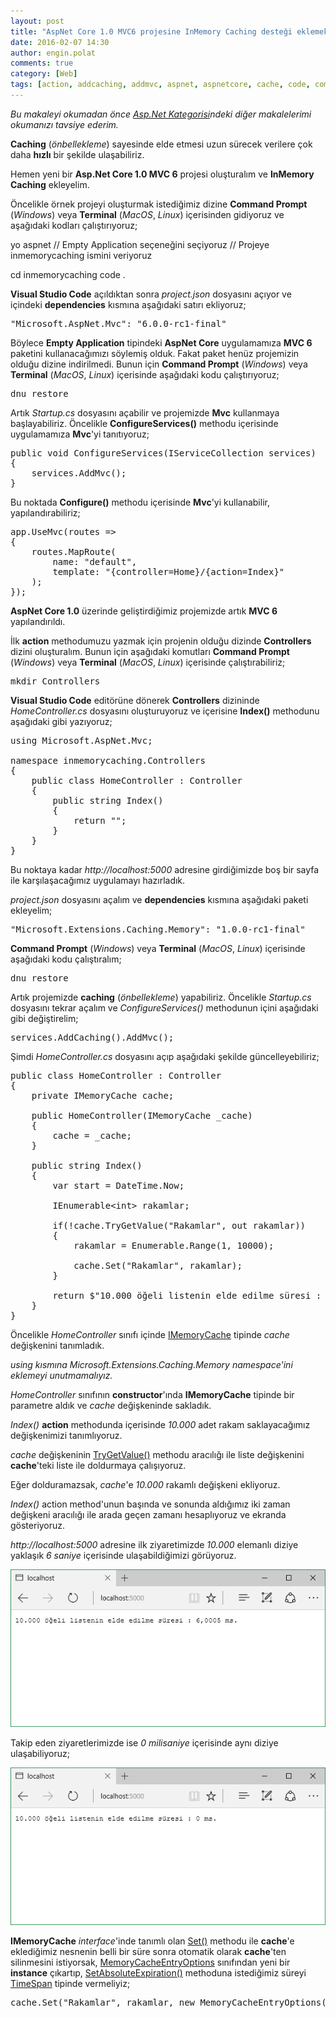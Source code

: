 ```yaml
---
layout: post
title: "AspNet Core 1.0 MVC6 projesine InMemory Caching desteği eklemek"
date: 2016-02-07 14:30
author: engin.polat
comments: true
category: [Web]
tags: [action, addcaching, addmvc, aspnet, aspnetcore, cache, code, command, command prompt, configure, configureservices, console, constructor, controller, datetime, dependencies, dnu, dnx, fromminutes, IEnumerable, imemorycache, iservicecollection, linux, localhost, maproute, memorycacheentryoptions, mvc, namespace, out, project.json, restore, return, set, setabsoluteexpiration, startup.cs, template, terminal, TimeSpan, trygetvalue, usemvc, using, visual studio code, web, windows, yo]
---
```

*Bu makaleyi okumadan önce <a href="http://www.enginpolat.com/kategori/asp-net/" target="_blank">Asp.Net Kategorisi</a>ndeki diğer makalelerimi okumanızı tavsiye ederim.*

**Caching** (*önbellekleme*) sayesinde elde etmesi uzun sürecek verilere çok daha **hızlı** bir şekilde ulaşabiliriz.

Hemen yeni bir **Asp.Net Core 1.0 MVC 6** projesi oluşturalım ve **InMemory Caching** ekleyelim.

Öncelikle örnek projeyi oluşturmak istediğimiz dizine **Command Prompt** (*Windows*) veya **Terminal** (*MacOS*, *Linux*) içerisinden gidiyoruz ve aşağıdaki kodları çalıştırıyoruz;



yo aspnet
// Empty Application seçeneğini seçiyoruz
// Projeye inmemorycaching ismini veriyoruz

cd inmemorycaching
code .</pre>

**Visual Studio Code** açıldıktan sonra *project.json* dosyasını açıyor ve içindeki **dependencies** kısmına aşağıdaki satırı ekliyoruz;

<pre class="brush:csharp">"Microsoft.AspNet.Mvc": "6.0.0-rc1-final"</pre>

Böylece **Empty Application** tipindeki **AspNet Core** uygulamamıza **MVC 6** paketini kullanacağımızı söylemiş olduk. Fakat paket henüz projemizin olduğu dizine indirilmedi. Bunun için **Command Prompt** (*Windows*) veya **Terminal** (*MacOS*, *Linux*) içerisinde aşağıdaki kodu çalıştırıyoruz;

<pre class="brush:csharp">dnu restore</pre>

Artık *Startup.cs* dosyasını açabilir ve projemizde **Mvc** kullanmaya başlayabiliriz. Öncelikle **ConfigureServices()** methodu içerisinde uygulamamıza **Mvc**'yi tanıtıyoruz;

<pre class="brush:csharp">public void ConfigureServices(IServiceCollection services)
{
    services.AddMvc();
}</pre>

Bu noktada **Configure()** methodu içerisinde **Mvc**'yi kullanabilir, yapılandırabiliriz;

<pre class="brush:csharp">app.UseMvc(routes =>
{
    routes.MapRoute(
        name: "default",
        template: "{controller=Home}/{action=Index}"
    );
});</pre>

**AspNet Core 1.0** üzerinde geliştirdiğimiz projemizde artık **MVC 6** yapılandırıldı.

İlk **action** methodumuzu yazmak için projenin olduğu dizinde **Controllers** dizini oluşturalım. Bunun için aşağıdaki komutları **Command Prompt** (*Windows*) veya **Terminal** (*MacOS*, *Linux*) içerisinde çalıştırabiliriz;

<pre class="brush:csharp">mkdir Controllers</pre>

**Visual Studio Code** editörüne dönerek **Controllers** dizininde *HomeController.cs* dosyasını oluşturuyoruz ve içerisine **Index()** methodunu aşağıdaki gibi yazıyoruz;

<pre class="brush:csharp">using Microsoft.AspNet.Mvc;

namespace inmemorycaching.Controllers
{
    public class HomeController : Controller
    {
        public string Index()
        {
            return "";
        }
    }
}</pre>

Bu noktaya kadar *http://localhost:5000* adresine girdiğimizde boş bir sayfa ile karşılaşacağımız uygulamayı hazırladık.

*project.json* dosyasını açalım ve **dependencies** kısmına aşağıdaki paketi ekleyelim;

<pre class="brush:csharp">"Microsoft.Extensions.Caching.Memory": "1.0.0-rc1-final"</pre>

**Command Prompt** (*Windows*) veya **Terminal** (*MacOS*, *Linux*) içerisinde aşağıdaki kodu çalıştıralım;

<pre class="brush:csharp">dnu restore</pre>

Artık projemizde **caching** (*önbellekleme*) yapabiliriz. Öncelikle *Startup.cs* dosyasını tekrar açalım ve *ConfigureServices()* methodunun içini aşağıdaki gibi değiştirelim;

<pre class="brush:csharp">services.AddCaching().AddMvc();</pre>

Şimdi *HomeController.cs* dosyasını açıp aşağıdaki şekilde güncelleyebiliriz;

<pre class="brush:csharp">public class HomeController : Controller
{
    private IMemoryCache cache;

    public HomeController(IMemoryCache _cache)
    {
        cache = _cache;
    }

    public string Index()
    {
        var start = DateTime.Now;

        IEnumerable&lt;int&gt; rakamlar;

        if(!cache.TryGetValue("Rakamlar", out rakamlar))
        {
            rakamlar = Enumerable.Range(1, 10000);

            cache.Set("Rakamlar", rakamlar);
        }

        return $"10.000 öğeli listenin elde edilme süresi : {(DateTime.Now - start).TotalMilliseconds} ms.";
    }
}</pre>

Öncelikle *HomeController* sınıfı içinde <a href="http://docs.asp.net/projects/api/en/latest/autoapi/Microsoft/Extensions/Caching/Memory/IMemoryCache/index.html#imemorycache-interface" target="_blank">IMemoryCache</a> tipinde *cache* değişkenini tanımladık.

*using kısmına Microsoft.Extensions.Caching.Memory namespace'ini eklemeyi unutmamalıyız.*

*HomeController* sınıfının **constructor**'ında **IMemoryCache** tipinde bir parametre aldık ve *cache* değişkeninde sakladık.

*Index()* **action** methodunda içerisinde *10.000* adet rakam saklayacağımız değişkenimizi tanımlıyoruz.

*cache* değişkeninin <a href="http://docs.asp.net/projects/api/en/latest/autoapi/Microsoft/Extensions/Caching/Memory/IMemoryCache/index.html#meth-Microsoft.Extensions.Caching.Memory.IMemoryCache.TryGetValue" target="_blank">TryGetValue()</a> methodu aracılığı ile liste değişkenini **cache**'teki liste ile doldurmaya çalışıyoruz.

Eğer dolduramazsak, *cache*'e *10.000* rakamlı değişkeni ekliyoruz.

*Index()* action method'unun başında ve sonunda aldığımız iki zaman değişkeni aracılığı ile arada geçen zamanı hesaplıyoruz ve ekranda gösteriyoruz.

*http://localhost:5000* adresine ilk ziyaretimizde *10.000* elemanlı diziye yaklaşık *6 saniye* içerisinde ulaşabildiğimizi görüyoruz.

![](/assets/uploads/2016/02/in-memory-cache-1.png)

Takip eden ziyaretlerimizde ise *0 milisaniye* içerisinde aynı diziye ulaşabiliyoruz;

![](/assets/uploads/2016/02/in-memory-cache-2.png)

**IMemoryCache** *interface*'inde tanımlı olan <a href="http://docs.asp.net/projects/api/en/latest/autoapi/Microsoft/Extensions/Caching/Memory/IMemoryCache/index.html#meth-Microsoft.Extensions.Caching.Memory.IMemoryCache.Set" target="_blank">Set()</a> methodu ile **cache**'e eklediğimiz nesnenin belli bir süre sonra otomatik olarak **cache**'ten silinmesini istiyorsak, <a href="http://docs.asp.net/projects/api/en/latest/autoapi/Microsoft/Extensions/Caching/Memory/MemoryCacheEntryOptions/index.html#Microsoft.Extensions.Caching.Memory.MemoryCacheEntryOptions" target="_blank">MemoryCacheEntryOptions</a> sınıfından yeni bir **instance** çıkartıp, <a href="http://docs.asp.net/projects/api/en/latest/autoapi/Microsoft/Extensions/Caching/Memory/MemoryCacheEntryExtensions/index.html?highlight=setabsoluteexpiration#meth-Microsoft.Extensions.Caching.Memory.MemoryCacheEntryExtensions.SetAbsoluteExpiration" target="_blank">SetAbsoluteExpiration()</a> methoduna istediğimiz süreyi <a href="http://msdn.microsoft.com/library/system.timespan" target="_blank">TimeSpan</a> tipinde vermeliyiz;

<pre class="brush:csharp">cache.Set("Rakamlar", rakamlar, new MemoryCacheEntryOptions().SetAbsoluteExpiration(TimeSpan.FromMinutes(30)));


